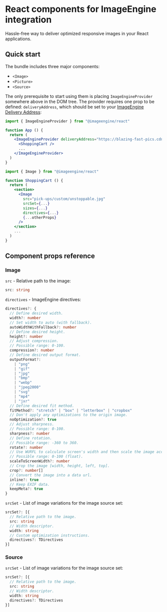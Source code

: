 # React components for ImageEngine integration

Hassle-free way to deliver optimized responsive images in your React applications.

## Quick start

The bundle includes three major components:

* `<Image>`
* `<Picture>`
* `<Source>`

The only prerequisite to start using them is placing `ImageEngineProvider` somewhere above in the DOM tree. The provider requires one prop to be defined: `deliveryAddress`, which should be set to your [ImageEngine Delivery Address](https://docs.imageengine.io/docs/implementation/origin):

```jsx
import { ImageEngineProvider } from "@imageengine/react"

function App () {
  return (
    <ImageEngineProvider deliveryAddress="https://blazing-fast-pics.cdn.imgeng.in">
      <ShoppingCart />
      ...
    </ImageEngineProvider>
  )
}

```

```jsx
import { Image } from "@imageengine/react"

function ShoppingCart () {
  return (
    <section>
      <Image
        src="pick-ups/custom/unstoppable.jpg"
        srcSet={...}
        sizes={...}
        directives={...}
        {...otherProps}
      />
    </section>
    ...
  )
}
```

## Component props reference

### Image
`src` - Relative path to the image:
```ts
src: string
```

`directives` - ImageEngine directives:
```ts
directives?: {
  // Define desired width.
  width?: number
  // Set width to auto (with fallback).
  autoWidthWithFallback?: number
  // Define desired height.
  height?: number
  // Adjust compression.
  // Possible range: 0-100.
  compression?: number
  // Define desired output format.
  outputFormat?:
    | "png"
    | "gif"
    | "jpg"
    | "bmp"
    | "webp"
    | "jpeg2000"
    | "svg"
    | "mp4"
    | "jxr"
  // Define desired fit method.
  fitMethod?: "stretch" | "box" | "letterbox" | "cropbox"
  // Don't apply any optimizations to the origin image.
  noOptimization?: true
  // Adjust sharpness.
  // Possible range: 0-100.
  sharpness?: number
  // Define rotation.
  // Possible range: -360 to 360.
  rotate?: number
  // Use WURFL to calculate screen's width and then scale the image accordingly.
  // Possible range: 0-100 (float).
  scaleToScreenWidth?: number
  // Crop the image [width, height, left, top].
  crop?: number[]
  // Convert the image into a data url.
  inline?: true
  // Keep EXIF data.
  keepMeta?: true
}
```

`srcSet` - List of image variations for the image source set:
```ts
srcSet?: [{
  // Relative path to the image.
  src: string
  // Width descriptor.
  width: string
  // Custom optimization instructions.
  directives?: TDirectives
}]
```


### Source
`srcSet` - List of image variations for the image source set:
```ts
srcSet?: [{
  // Relative path to the image.
  src: string
  // Width descriptor.
  width: string
  directives?: TDirectives
}]
```
